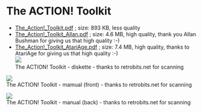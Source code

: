 # The ACTION! Toolkit  
- [The_Action!_Toolkit.pdf](attachments/The_Action!_Toolkit.pdf) ; size: 893 KB, less quality  
- [The_Action!_Toolkit_Allan.pdf](attachments/The_Action!_Toolkit_Allan.pdf) ; size: 4.6 MB, high quality, thank you Allan Bushman for giving us that high quality :-)  
- [The_Action!_Toolkit_AtariAge.pdf](attachments/The_Action!_Toolkit_AtariAge.pdf) ; size: 7.4 MB, high quality, thanks to AtariAge for giving us that high quality :-)  
![](attachments/Action%21-Toolkit_Disk.jpg)  
The ACTION! Toolkit - diskette - thanks to retrobits.net for scanning  
  
![](attachments/Action%21-Toolkit_Manual_front.jpg)  
The ACTION! Toolkit - mamual (front) - thanks to retrobits.net for scanning  
  
![](attachments/Action%21-Toolkit_Manual_back.jpg)  
The ACTION! Toolkit - manual (back) - thanks to retrobits.net for scanning  
